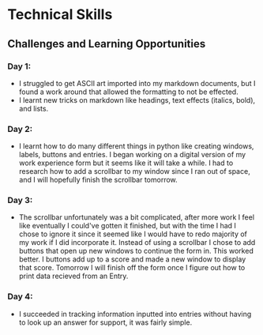 # Technical Skills
## Challenges and Learning Opportunities
### Day 1:
- I struggled to get ASCII art imported into my markdown documents, but I found a work around that allowed the formatting to not be effected.
- I learnt new tricks on markdown like headings, text effects (italics, bold), and lists. 
### Day 2: 
- I learnt how to do many different things in python like creating windows, labels, buttons and entries. I began working on a digital version of my work experience form but it seems like it will take a while. I had to research how to add a scrollbar to my window since I ran out of space, and I will hopefully finish the scrollbar tomorrow. 
### Day 3:
- The scrollbar unfortunately was a bit complicated, after more work I feel like eventually I could've gotten it finished, but with the time I had I chose to ignore it since it seemed like I would have to redo majority of my work if I did incorporate it. Instead of using a scrollbar I chose to add buttons that open up new windows to continue the form in. This worked better. I buttons add up to a score and made a new window to display that score. Tomorrow I will finish off the form once I figure out how to print data recieved from an Entry.
### Day 4:
- I succeeded in tracking information inputted into entries without having to look up an answer for support, it was fairly simple. 